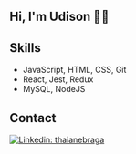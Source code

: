## Hi, I'm Udison 👋🏽

## Skills
- JavaScript, HTML, CSS, Git 
- React, Jest, Redux
- MySQL, NodeJS

## Contact
[![Linkedin: thaianebraga](https://img.shields.io/badge/-udisonabreu-blue?style=flat-square&logo=Linkedin&logoColor=white&link=https://www.linkedin.com/in/udisonabreu/)](https://www.linkedin.com/in/udisonabreu/)
